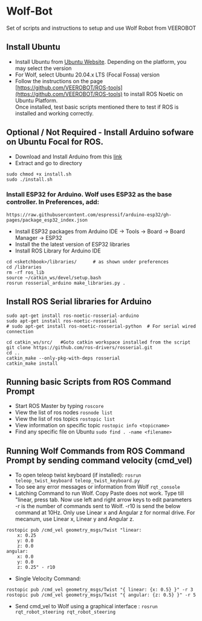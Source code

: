 # Wolf-Bot
Set of scripts and instructions to setup and use Wolf Robot from VEEROBOT

## Install Ubuntu 
* Install Ubuntu from [Ubuntu Website](https://ubuntu.com/#download). Depending on the platform, you may select the version
* For Wolf, select Ubuntu 20.04.x LTS (Focal Fossa) version
* Follow the instructions on the page [https://github.com/VEEROBOT/ROS-tools](https://github.com/VEEROBOT/ROS-tools) to install ROS Noetic on Ubuntu Platform. <br />Once installed, test basic scripts mentioned there to test if ROS is installed and working correctly. 

## Optional / Not Required - Install Arduino sofware on Ubuntu Focal for ROS.
* Download and Install Arduino from this [link](https://www.arduino.cc/en/software)<br />
* Extract and go to directory<br />
```
sudo chmod +x install.sh
sudo ./install.sh
```
### Install ESP32 for Arduino. Wolf uses ESP32 as the base controller. In Preferences, add:
```https://raw.githubusercontent.com/espressif/arduino-esp32/gh-pages/package_esp32_index.json```
* Install ESP32 packages from Arduino IDE -> Tools -> Board -> Board Manager -> ESP32
* Install the the latest version of ESP32 libraries
* Install ROS Library for Arduino IDE

```
cd <sketchbook>/libraries/		# as shown under preferences
cd /libraries
rm -rf ros_lib
source ~/catkin_ws/devel/setup.bash
rosrun rosserial_arduino make_libraries.py .
```

## Install ROS Serial libraries for Arduino
```
sudo apt-get install ros-noetic-rosserial-arduino
sudo apt-get install ros-noetic-rosserial
# sudo apt-get install ros-noetic-rosserial-python  # For serial wired connection

cd catkin_ws/src/   #Goto catkin workspace installed from the script
git clone https://github.com/ros-drivers/rosserial.git
cd ..
catkin_make --only-pkg-with-deps rosserial
catkin_make install
```
## Running basic Scripts from ROS Command Prompt
* Start ROS Master by typing ```roscore```
* View the list of ros nodes ```rosnode list```
* View the list of ros topics ```rostopic list```
* View information on specific topic ```rostopic info <topicname>```
* Find any specific file on Ubuntu ```sudo find . -name <filename>```

## Running Wolf Commands from ROS Command Prompt by sending command velocity (cmd_vel)
* To open teleop twist keyboard (if installed): ```rosrun teleop_twist_keyboard teleop_twist_keyboard.py```
* Too see any error messages or information from Wolf ```rqt_console```
* Latching Command to run Wolf. Copy Paste does not work. Type till "linear, press tab. Now use left and right arrow keys to edit parameters</br>
  -r is the number of commands sent to Wolf. -r10 is send the below command at 10Hz. Only use Linear x and Angular z for normal drive. For mecanum, use Linear x, Linear y and Angular z. 
```
rostopic pub /cmd_vel geometry_msgs/Twist "linear:
	x: 0.25												
	y: 0.0
	z: 0.0
angular:
	x: 0.0
	y: 0.0
	z: 0.25" - r10	
```
* Single Velocity Command:
```
rostopic pub /cmd_vel geometry_msgs/Twist "{ linear: {x: 0.5} }" -r 3
rostopic pub /cmd_vel geometry_msgs/Twist "{ angular: {z: 0.5} }" -r 5
```
* Send cmd_vel to Wolf using a graphical interface : ```rosrun rqt_robot_steering rqt_robot_steering```

